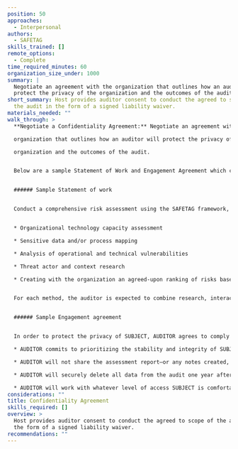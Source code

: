 ```yaml
---
position: 50
approaches:
  - Interpersonal
authors:
  - SAFETAG
skills_trained: []
remote_options:
  - Complete
time_required_minutes: 60
organization_size_under: 1000
summary: |
  Negotiate an agreement with the organization that outlines how an auditor will
  protect the privacy of the organization and the outcomes of the audit.
short_summary: Host provides auditor consent to conduct the agreed to scope of
  the audit in the form of a signed liability waiver.
materials_needed: ""
walk_through: >
  **Negotiate a Confidentiality Agreement:** Negotiate an agreement with the

  organization that outlines how an auditor will protect the privacy of the

  organization and the outcomes of the audit.


  Below are a sample Statement of Work and Engagement Agreement which can be adapted into your agreement template.


  ###### Sample Statement of work


  Conduct a comprehensive risk assessment using the SAFETAG framework, to include these core methods:


  * Organizational technology capacity assessment

  * Sensitive data and/or process mapping

  * Analysis of operational and technical vulnerabilities

  * Threat actor and context research

  * Creating with the organization an agreed-upon ranking of risks based on the above processes


  For each method, the auditor is expected to combine research, interaction with key staff members, larger facilitated exercises, and where appropriate, technical verifications/investigations to achieve a comprehensive understanding of the organization's potential risks.


  ###### Sample Engagement agreement


  In order to protect the privacy of SUBJECT, AUDITOR agrees to comply with the following restrictions:

  * AUDITOR commits to prioritizing the stability and integrity of SUBJECT’s digital infrastructure over any additional testing which could be carried out through more aggressive methods. AUDITOR will make every effort to avoid disrupting SUBJECT's work environment, even temporarily. No tests will be performed that would stress the network, or any individual workstation, beyond what could be expected from normal use. If they have any doubt, AUDITOR will consult with SUBJECT before carrying out the test.

  * AUDITOR will not share the assessment report—or any notes created, data gathered or knowledge obtained about SUBJECT during the evaluation—with anyone other than a single point of contact, designated by SUBJECT. AUDITOR may need to share some general information with SUBJECT staff, as part of requesting information necessary to carry out the audit itself. If AUDITOR has any concern that this could be sensitive, they will first clear it with the point of contact. This commitment to protecting SUBJECT's private information extends to AUDITOR’s colleagues, supervisor and funder. The only details about the assessment that will be shared, confidentially, with these three groups (and only these three groups) will include: a) the name and location of the organization audited; b) basic time line information; and, with SUBJECT's approval, anonymized “lessons learned”. During and after the audit itself, all data will be stored securely in an encrypted volume on AUDITOR’s computer.

  * AUDITOR will securely delete all data from the audit one year after submitting the final assessment report to SUBJECT or at any time, should SUBJECT's point of contact request it.

  * AUDITOR will work with whatever level of access SUBJECT is comfortable providing. This includes access to staff members for brief "interviews," as well as more technical access, such as passwords, local connectivity, privileged or unprivileged accounts on local or remote services, etc.. That said, some level of access typically allows an auditor to produce a report that is significantly more useful than the output of a pure "black box" audit. (And this is doubly true when the auditor wishes to tread lightly in order to avoid impacting the stability of the subject’s network infrastructure and the productivity of its staff.)
considerations: ""
title: Confidentiality Agreement
skills_required: []
overview: >
  Host provides auditor consent to conduct the agreed to scope of the audit in
  the form of a signed liability waiver.
recommendations: ""
---
```

